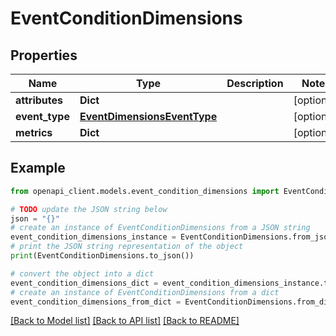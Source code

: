 # EventConditionDimensions


## Properties

Name | Type | Description | Notes
------------ | ------------- | ------------- | -------------
**attributes** | **Dict** |  | [optional] 
**event_type** | [**EventDimensionsEventType**](EventDimensionsEventType.md) |  | [optional] 
**metrics** | **Dict** |  | [optional] 

## Example

```python
from openapi_client.models.event_condition_dimensions import EventConditionDimensions

# TODO update the JSON string below
json = "{}"
# create an instance of EventConditionDimensions from a JSON string
event_condition_dimensions_instance = EventConditionDimensions.from_json(json)
# print the JSON string representation of the object
print(EventConditionDimensions.to_json())

# convert the object into a dict
event_condition_dimensions_dict = event_condition_dimensions_instance.to_dict()
# create an instance of EventConditionDimensions from a dict
event_condition_dimensions_from_dict = EventConditionDimensions.from_dict(event_condition_dimensions_dict)
```
[[Back to Model list]](../README.md#documentation-for-models) [[Back to API list]](../README.md#documentation-for-api-endpoints) [[Back to README]](../README.md)


